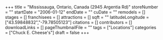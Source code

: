 +++
title = "Mississauga, Ontario, Canada (2945 Argentia Rd)"
storeNumber = ""
startDate = "2006-01-12"
endDate = ""
cuDate = ""
remodels = []
stages = []
franchisees = []
attractions = []
sqft = ""
latitudeLongitude = ["43.59848832","-79.78505123"]
citations = []
contributors = []
downloadLinks = []
pageThumbnailFile = ""
tags = ["Locations"]
categories = ["Chuck E. Cheese's"]
draft = false
+++
